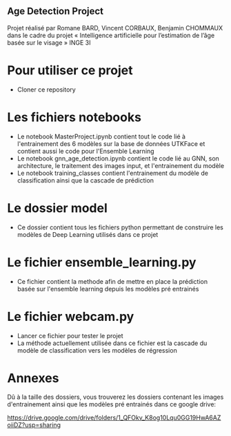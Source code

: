 ## Age Detection Project

Projet réalisé par Romane BARD, Vincent CORBAUX, Benjamin CHOMMAUX dans le cadre du projet « Intelligence artificielle pour l’estimation de l’âge basée sur le visage » INGE 3I

# Pour utiliser ce projet
- Cloner ce repository

# Les fichiers notebooks
- Le notebook MasterProject.ipynb contient tout le code lié à l'entrainement des 6 modèles sur la base de données UTKFace et contient aussi le code pour l'Ensemble Learning
- Le notebook gnn_age_detection.ipynb contient le code lié au GNN, son architecture, le traitement des images input, et l'entrainement du modèle
- Le notebook training_classes contient l'entrainement du modèle de classification ainsi que la cascade de prédiction


# Le dossier model
- Ce dossier contient tous les fichiers python permettant de construire les modèles de Deep Learning utilisés dans ce projet
  

# Le fichier ensemble_learning.py
- Ce fichier contient la methode afin de mettre en place la prédiction basée sur l'ensemble learning depuis les modèles pré entrainés

# Le fichier webcam.py
- Lancer ce fichier pour tester le projet
- La méthode actuellement utilisée dans ce fichier est la cascade du modèle de classification vers les modèles de régression

# Annexes
Dû à la taille des dossiers, vous trouverez les dossiers contenant les images d'entrainement ainsi que les modèles pré entrainés dans ce google drive:

https://drive.google.com/drive/folders/1_QFOkv_K8og10Lqu0GG19HwA6AZoiiDZ?usp=sharing